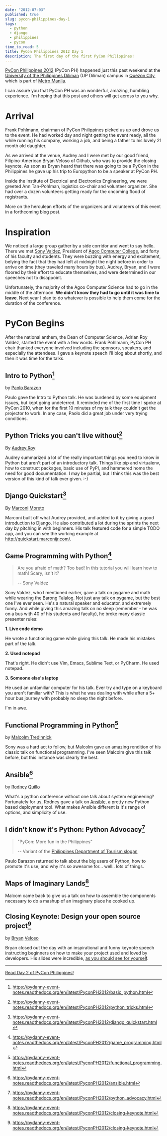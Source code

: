 ```yaml
---
date: "2012-07-03"
published: true
slug: pycon-philippines-day-1
tags:
  - python
  - django
  - philippines
  - pycon
time_to_read: 5
title: PyCon Philippines 2012 Day 1
description: The first day of the first PyCon Philippines!
---
```


[PyCon Philippines 2012](http://ph.pycon.org) (PyCon PH) happened just
this past weekend at the [University of the Philippines
Diliman](http://www.upd.edu.ph/) (UP Diliman) campus in [Quezon
City](http://en.wikipedia.org/wiki/Quezon_City), which is part of [Metro
Manila](http://en.wikipedia.org/wiki/Metro_Manila).

I can assure you that PyCon PH was an wonderful, amazing, humbling
experience. I'm hoping that this post and others will get across to you
why.

# Arrival

Frank Pohlmann, chairman of PyCon Philippines picked us up and drove us
to the event. He had worked day and night getting the event ready, all
the while running his company, working a job, and being a father to his
lovely 21 month old daughter.

As we arrived at the venue, Audrey and I were met by our good friend,
Filipino-American Bryan Veloso of Github, who was to provide the closing
keynote. As soon as Bryan heard that there was going to be a PyCon in
the Philippines he gave up his trip to Europython to be a speaker at
PyCon PH.

Inside the Institute of Electrical and Electronics Engineering, we were
greeted Ann Tan-Pohlman, logistics co-chair and volunteer organizer. She
had over a dozen volunteers getting ready for the oncoming flood of
registrants.

More on the herculean efforts of the organizers and volunteers of this
event in a forthcoming blog post.

# Inspiration

We noticed a large group gather by a side corridor and went to say
hello. There we met [Sony Valdez](https://twitter.com/mrvaldez),
President of [Agoo Computer College](http://www.13hq.com/), and forty of
his faculty and students. They were buzzing with energy and excitement,
belying the fact that they had left at midnight the night before in
order to arrive on time (they traveled many hours by bus). Audrey,
Bryan, and I were floored by their effort to educate themselves, and
were determined in our speeches not to disappoint.

Unfortunately, the majority of the Agoo Computer Science had to go in
the middle of the afternoon. **We didn't know they had to go until it
was time to leave**. Next year I plan to do whatever is possible to help
them come for the duration of the conference.

# PyCon Begins

After the national anthem, the Dean of Computer Science, Adrian Roy
Valdez, started the event with a few words. Frank Pohlmann, PyCon PH
chair thanked everyone involved including the sponsors, speakers, and
especially the attendees. I gave a keynote speech I'll blog about
shortly, and then it was time for the talks.

## Intro to Python[^1]

by [Paolo Barazon](http://twitter.com/titopao)

Paulo gave the Intro to Python talk. He was burdened by some equipment
issues, but kept going undeterred. It reminded me of the first time I
spoke at PyCon 2010, when for the first 10 minutes of my talk they
couldn't get the projector to work. In any case, Paolo did a great job
under very trying conditions.

## Python Tricks you can't live without[^2]

By [Audrey Roy](https://www.codemakesmehappy.com/)

Audrey summarized a lot of the really important things you need to know
in Python but aren't part of an introductory talk. Things like pip and
virtualenv, how to construct packages, basic use of PyPI, and hammered
home the need for good documentation. I may be partial, but I think this
was the best version of this kind of talk ever given. :-)

## Django Quickstart[^3]

By [Marconi](http://marconijr.com/)
[Moreto](https://twitter.com/marconimjr)

Marconi built off what Audrey provided, and added to it by giving a good
introduction to Django. He also contributed a lot during the sprints the
next day by pitching in with beginners. His talk featured code for a
simple TODO app, and you can see the working example at
<http://quickstart.marconijr.com/>.

## Game Programming with Python[^4]

> Are you afraid of math? Too bad! In this tutorial you will learn how
> to math! Scary, isn't it?
>
> -- Sony Valdez

Sony Valdez, who I mentioned earlier, gave a talk on pygame and math
while wearing the Barong Talalog. Not just any talk on pygame, but the
best one I've ever seen. He's a natural speaker and educator, and
extremely funny. And while giving this amazing talk on no sleep
(remember - he was on a bus with 40 of his students and faculty), he
broke many classic presenter rules:

**1. Live code demo**

He wrote a functioning game while giving this talk. He made his mistakes
part of the talk.

**2. Used notepad**

That's right. He didn't use Vim, Emacs, Sublime Text, or PyCharm. He
used notepad.

**3. Someone else's laptop**

He used an unfamiliar computer for his talk. Ever try and type on a
keyboard you aren't familiar with? This is what he was dealing with
while after a 5+ hour bus journey with probably no sleep the night
before.

I'm in awe.

## Functional Programming in Python[^5]

by [Malcolm Tredinnick](https://twitter.com/malcolmt)

Sony was a hard act to follow, but Malcolm gave an amazing rendition of
his classic talk on functional programming. I've seen Malcolm give this
talk before, but this instance was clearly the best.

## Ansible[^6]

by [Rodney](http://capsunlock.net) [Quillo](https://github.com/cocoy)

What's a python conference without one talk about system engineering?
Fortunately for us, Rodney gave a talk on
[Ansible](http://ansible.github.com/), a pretty new Python based
deployment tool. What makes Ansible different is it's range of options,
and simplicity of use.

## I didn't know it's Python: Python Advocacy[^7]

> "PyCon: More fun in the Philippines"
>
> -- Variant of the [Philippines Department of Tourism
> slogan](http://www.itsmorefuninthephilippines.com/)

Paulo Barazon returned to talk about the big users of Python, how to
promote it's use, and why it's so awesome for... well.. lots of
things.

## Maps of Imaginary Lands[^8]

Malcom came back to give us a talk on how to assemble the components
necessary to do a mashup of an imaginary place he cooked up.

## Closing Keynote: Design your open source project[^9]

by [Bryan](https://twitter.com/bryanveloso)
[Veloso](http://avalonstar.com/)

Bryan closed out the day with an inspirational and funny keynote speech
instructing beginners on how to make your project used and loved by
developers. His slides were incredible, [as you should see for
yourself](https://speakerdeck.com/u/bryan/p/design-your-own-open-source-project).

---

[Read Day 2 of PyCon Philippines!](https://pydanny.com/pycon-philippines-day-1.html)

[^1]: <https://pydanny-event-notes.readthedocs.org/en/latest/PyconPH2012/basic_python.html>
[^2]: <https://pydanny-event-notes.readthedocs.org/en/latest/PyconPH2012/python_tricks.html>
[^3]: <https://pydanny-event-notes.readthedocs.org/en/latest/PyconPH2012/django_quickstart.html>
[^4]: <https://pydanny-event-notes.readthedocs.org/en/latest/PyconPH2012/game_programming.html>
[^5]: <https://pydanny-event-notes.readthedocs.org/en/latest/PyconPH2012/functional_programming.html>
[^6]: <https://pydanny-event-notes.readthedocs.org/en/latest/PyconPH2012/ansible.html>
[^7]: <https://pydanny-event-notes.readthedocs.org/en/latest/PyconPH2012/python_advocacy.html>
[^8]: <https://pydanny-event-notes.readthedocs.org/en/latest/PyconPH2012/closing-keynote.html>
[^9]: <https://pydanny-event-notes.readthedocs.org/en/latest/PyconPH2012/closing-keynote.html>
